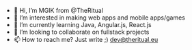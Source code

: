 - 👋 Hi, I’m MGIK from @TheRitual
- 👀 I’m interested in making web apps and mobile apps/games
- 🌱 I’m currently learning Java, Angular.js, React.js
- 💞️ I’m looking to collaborate on fullstack projects
- 📫 How to reach me? Just write ;) dev@theritual.eu
